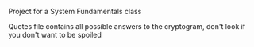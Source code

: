 Project for a System Fundamentals class

Quotes file contains all possible answers to the cryptogram, don't look if you don't want to be spoiled
